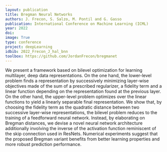```yaml
---
layout: publication
title: Bregman Neural Networks
authors: J. Frecon, S. Salzo, M. Pontil and G. Gasso
publication: International Conference on Machine Learning (ICML)
year: 2022
doi:
image: True
type: conference
project: deepLearning
idbib: 2022_Frecon_J_hal_bnn
toolbox: https://github.com/JordanFrecon/bregmanet
---
```


We present a framework based on bilevel optimization for learning multilayer, deep data representations. On the one hand, the lower-level problem finds a representation by successively minimizing layer-wise objectives made of the sum of a prescribed regularizer, a fidelity term and a linear function depending on the representation found at the previous layer. On the other hand, the upper-level problem optimizes over the linear functions to yield a linearly separable final representation. We show that, by choosing the fidelity term as the quadratic distance between two successive layer-wise representations, the bilevel problem reduces to the training of a feedforward neural network. Instead, by elaborating on Bregman distances, we devise a novel neural network architecture additionally involving the inverse of the activation function reminiscent of the skip connection used in ResNets. Numerical experiments suggest that the proposed Bregman variant benefits from better learning properties and more robust prediction performance.
